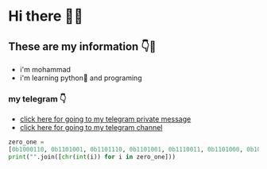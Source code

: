 # Hi there 👋😄
## These are my information 👇🙂
- i'm mohammad
- i'm learning python🐍 and programing
### my telegram :point_down:
- [click here for going to my telegram private message](https://t.me/pvwwx)
- [click here for going to my telegram channel](https://t.me/pysources)

```python
zero_one = 
[0b1000110, 0b1101001, 0b1101110, 0b1101001, 0b1110011, 0b1101000, 0b100000, 0b1101101, 0b1111001, 0b100000, 0b1101001, 0b1101110, 0b1100110, 0b1101111, 0b1110010, 0b1101101, 0b1100001, 0b1110100, 0b1101001, 0b1101111, 0b1101110]
print("".join([chr(int(i)) for i in zero_one]))
```
